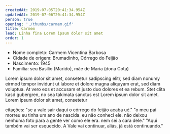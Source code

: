 ```yaml
---
createdAt: 2019-07-05T20:41:34.954Z
updatedAt: 2019-07-06T20:41:34.954Z
person: true
opening: './thumbs/carmem.gif'
title: Carmem
lead: Linha fina Lorem ipsum dolor sit amet
order: 1
---
```


<div class="infos">

- Nome completo: Carmem Vicentina Barbosa
- Cidade de origem: Brumadinho, Córrego do Feijão
- Nascimento: 1945
- Família: seu Basílio (Marido), mãe de Maria (dona Cota)

</div>

<div class="video" title="Título descritivo do vídeo para acessibilidade" data-video="zeKT_YFuU0o"></div>

Lorem ipsum dolor sit amet, consetetur sadipscing elitr, sed diam nonumy eirmod tempor invidunt ut labore et dolore magna aliquyam erat, sed diam voluptua. At vero eos et accusam et justo duo dolores et ea rebum. Stet clita kasd gubergren, no sea takimata sanctus est Lorem ipsum dolor sit amet. Lorem ipsum dolor sit amet, consetetur

<div class="video" data-size="small" title="Título descritivo do vídeo para acessibilidade" data-video="zUAToh4hQGA"></div>

citações: 
"se a vale sair daqui o córrego do feijão acaba ué."
"o meu pai morreu eu tinha um ano de nascida. eu não conheci ele. não deixou nenhuma foto para a gente ver como ele era. nem sei a cara dele." 
"Aqui também vai ser esquecido. A Vale vai continuar, aliás, já está continuando."
